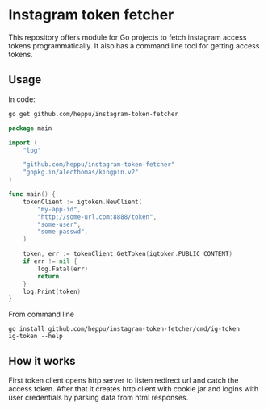# Instagram token fetcher
This repository offers module for Go projects to fetch instagram access tokens programmatically.
It also has a command line tool for getting access tokens.

## Usage

In code:
```
go get github.com/heppu/instagram-token-fetcher
```

```go
package main

import (
    "log"

    "github.com/heppu/instagram-token-fetcher"
    "gopkg.in/alecthomas/kingpin.v2"
)

func main() {
    tokenClient := igtoken.NewClient(
        "my-app-id",
        "http://some-url.com:8888/token",
        "some-user",
        "some-passwd",
    )

    token, err := tokenClient.GetToken(igtoken.PUBLIC_CONTENT)
    if err != nil {
        log.Fatal(err)
        return
    }
    log.Print(token)
}
```

From command line

```
go install github.com/heppu/instagram-token-fetcher/cmd/ig-token
ig-token --help
```

## How it works

First token client opens http server to listen redirect url and catch the access token. After that it creates http client with cookie jar and logins with user credentials by parsing data from html responses.
